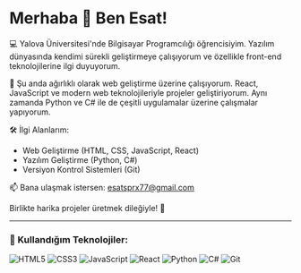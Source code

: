 # Merhaba 👋 Ben Esat!

💻 Yalova Üniversitesi'nde Bilgisayar Programcılığı öğrencisiyim. Yazılım dünyasında kendimi sürekli geliştirmeye çalışıyorum ve özellikle front-end teknolojilerine ilgi duyuyorum.

🚀 Şu anda ağırlıklı olarak web geliştirme üzerine çalışıyorum. React, JavaScript ve modern web teknolojileriyle projeler geliştiriyorum. Aynı zamanda Python ve C# ile de çeşitli uygulamalar üzerine çalışmalar yapıyorum.

🛠️ İlgi Alanlarım:
- Web Geliştirme (HTML, CSS, JavaScript, React)
- Yazılım Geliştirme (Python, C#)
- Versiyon Kontrol Sistemleri (Git)

📫 Bana ulaşmak istersen: [esatsprx77@gmail.com](mailto:esatsprx77@gmail.com)

Birlikte harika projeler üretmek dileğiyle! 🚀

---

### 🔧 Kullandığım Teknolojiler:

![HTML5](https://img.shields.io/badge/-HTML5-E34F26?style=flat&logo=html5&logoColor=white)
![CSS3](https://img.shields.io/badge/-CSS3-1572B6?style=flat&logo=css3)
![JavaScript](https://img.shields.io/badge/-JavaScript-F7DF1E?style=flat&logo=javascript&logoColor=black)
![React](https://img.shields.io/badge/-React-61DAFB?style=flat&logo=react&logoColor=black)
![Python](https://img.shields.io/badge/-Python-3776AB?style=flat&logo=python&logoColor=white)
![C#](https://img.shields.io/badge/-C%23-239120?style=flat&logo=c-sharp&logoColor=white)
![Git](https://img.shields.io/badge/-Git-F05032?style=flat&logo=git&logoColor=white)
